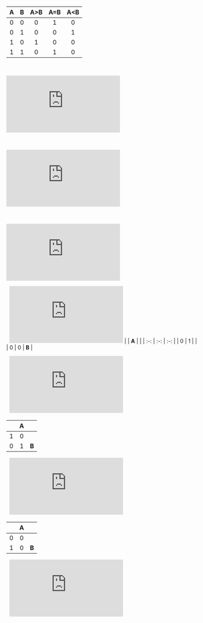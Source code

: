 &nbsp;

| **A** | **B** | **A>B** | **A=B** | **A<B** |
| :-: | :-: | :-: | :-: | :-: |
| 0 | 0 | 0 | 1 | 0 |
| 0 | 1 | 0 | 0 | 1 |
| 1 | 0 | 1 | 0 | 0 |
| 1 | 1 | 0 | 1 | 0 |

&nbsp;

![equation](https://latex.codecogs.com/png.latex?y_%7BA%3EB%7D%5E%7BSop%7D%3DA*%5Coverline%7BB%7D)

&nbsp;

![equation](https://latex.codecogs.com/png.latex?y_%7BA%3DB%7D%5E%7BSop%7D%3D%5Coverline%7BA%7D*%5Coverline%7BB%7D)

&nbsp;

![equation](https://latex.codecogs.com/png.latex?y_%7BA%3CB%7D%5E%7BPoS%7D%3D%28A&plus;B%29*%28%5Coverline%7BA%7D&plus;B%29*%28%5Coverline%7BA%7D*%5Coverline%7BB%7D%29)

&nbsp;
![equation](https://latex.codecogs.com/png.latex?y_%7BA%3EB%7D)
|  | **A** |  |
| :-: | :-: | :-: |
| 0 | 1 |  |
| 0 | 0 | **B** |

&nbsp;
![equation](https://latex.codecogs.com/png.latex?y_%7BA%3DB%7D)

|  | **A** |  |
| :-: | :-: | :-: |
| 1 | 0 |  |
| 0 | 1 | **B** |

&nbsp;
![equation](https://latex.codecogs.com/png.latex?y_%7BA%3CB%7D)

|  | **A** |  |
| :-: | :-: | :-: |
| 0 | 0 |  |
| 1 | 0 | **B** |

&nbsp;
![equation](https://latex.codecogs.com/png.latex?y_%7BA%3CB%7D%5E%7BPos%2Cmin%7D%3DA&plus;%5Coverline%7BB%7D)

